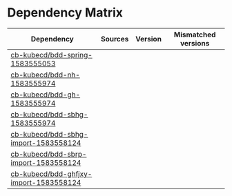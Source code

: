 # Dependency Matrix

Dependency | Sources | Version | Mismatched versions
---------- | ------- | ------- | -------------------
[cb-kubecd/bdd-spring-1583555053](https://github.com/cb-kubecd/bdd-spring-1583555053.git) |  | []() | 
[cb-kubecd/bdd-nh-1583555974](https://github.com/cb-kubecd/bdd-nh-1583555974.git) |  | []() | 
[cb-kubecd/bdd-gh-1583555974](https://github.com/cb-kubecd/bdd-gh-1583555974.git) |  | []() | 
[cb-kubecd/bdd-sbhg-1583555974](https://github.com/cb-kubecd/bdd-sbhg-1583555974.git) |  | []() | 
[cb-kubecd/bdd-sbhg-import-1583558124](https://github.com/cb-kubecd/bdd-sbhg-import-1583558124.git) |  | []() | 
[cb-kubecd/bdd-sbrp-import-1583558124](https://github.com/cb-kubecd/bdd-sbrp-import-1583558124.git) |  | []() | 
[cb-kubecd/bdd-ghfjxy-import-1583558124](https://github.com/cb-kubecd/bdd-ghfjxy-import-1583558124.git) |  | []() | 
